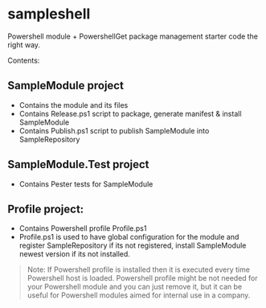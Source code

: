 # sampleshell
Powershell module + PowershellGet package management starter code the right way. 

Contents:

## SampleModule project
* Contains the module and its files
* Contains Release.ps1 script to package, generate manifest & install SampleModule
* Contains Publish.ps1 script to publish SampleModule into SampleRepository

## SampleModule.Test project
* Contains Pester tests for SampleModule

## Profile project:
* Contains Powershell profile Profile.ps1
* Profile.ps1 is used to have global configuration for the module and register SampleRepository if its not registered,
install SampleModule newest version if its not installed.

> Note:
If Powershell profile is installed then it is executed every time Powershell host is loaded.
Powershell profile might be not needed for your Powershell module and you can just remove it, 
but it can be useful for Powershell modules aimed for internal use in a company.
